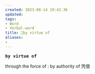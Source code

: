 ```yaml
---
created: 2023-08-14 19:42:36
updated: 
tags: 
- Word
- Verbal-word
title: 🚩by virtue of
aliases:
- 
---
```


<pre><strong>by virtue of</strong></pre>
through the force of : by authority of 凭借